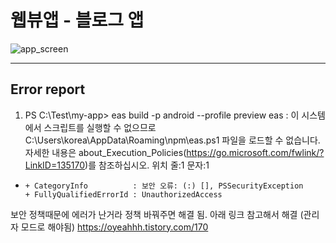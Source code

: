 # 웹뷰앱 - 블로그 앱
![app_screen](https://github.com/DolmaengC/WebViewApp_Blog/assets/107832431/cd2a090c-6cbf-4859-815c-55906c33d4fe)

---
## Error report
1. PS C:\Test\my-app> eas build -p android --profile preview
eas : 이 시스템에서 스크립트를 실행할 수 없으므로 C:\Users\korea\AppData\Roaming\npm\eas.ps1 파일을 로드할 수 없습니다. 자세한 내용은 about_Execution_Policies(https://go.microsoft.com/fwlink/?LinkID=135170)를 참조하십시오. 위치 줄:1 문자:1
+ ~~~
  + CategoryInfo          : 보안 오류: (:) [], PSSecurityException
  + FullyQualifiedErrorId : UnauthorizedAccess

보안 정책때문에 에러가 난거라 정책 바꿔주면 해결 됨.
아래 링크 참고해서 해결 (관리자 모드로 해야됨) 
https://oyeahhh.tistory.com/170  